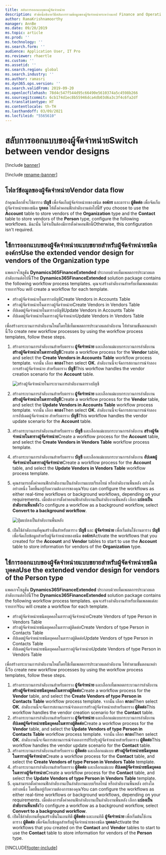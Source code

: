 ```yaml
---
title: สลับการออกแบบของผู้จัดจำหน่าย
description: หัวข้อนี้อธิบายวิธีสลับการรวมข้อมูลของผู้จัดจำหน่ายระหว่างแอป Finance and Operations และ Dataverse
author: RamaKrishnamoorthy
manager: AnnBe
ms.date: 09/20/2019
ms.topic: article
ms.prod: ''
ms.technology: ''
ms.search.form: ''
audience: Application User, IT Pro
ms.reviewer: rhaertle
ms.custom: ''
ms.assetid: ''
ms.search.region: global
ms.search.industry: ''
ms.author: ramasri
ms.dyn365.ops.version: ''
ms.search.validFrom: 2019-09-20
ms.openlocfilehash: 78d4c547f544d95c66490e5610374a5c4598b266
ms.sourcegitcommit: 6cb174d1ec8b55946dca4db03d6a3c3f4c6fa2df
ms.translationtype: HT
ms.contentlocale: th-TH
ms.lasthandoff: 03/09/2021
ms.locfileid: "5565610"
---
```

# <a name="switch-between-vendor-designs"></a><span data-ttu-id="8f6f9-103">สลับการออกแบบของผู้จัดจำหน่าย</span><span class="sxs-lookup"><span data-stu-id="8f6f9-103">Switch between vendor designs</span></span>

[!include [banner](../../includes/banner.md)]

[!include [rename-banner](~/includes/cc-data-platform-banner.md)]



## <a name="vendor-data-flow"></a><span data-ttu-id="8f6f9-104">โฟลว์ข้อมูลของผู้จัดจำหน่าย</span><span class="sxs-lookup"><span data-stu-id="8f6f9-104">Vendor data flow</span></span> 

<span data-ttu-id="8f6f9-105">ถ้าคุณเลือกที่จะใช้ตาราง **บัญชี** เพื่อจัดเก็บผู้จัดจำหน่ายของชนิด **องค์กร** และตาราง **ผู้ติดต่อ** เพื่อจัดเก็บผู้จัดจำหน่ายของชนิด **บุคคล** ให้ตั้งค่าคอนฟิกลำดับงานต่อไปนี้</span><span class="sxs-lookup"><span data-stu-id="8f6f9-105">If you choose to use the **Account** table to store vendors of the **Organization** type and the **Contact** table to store vendors of the **Person** type, configure the following workflows.</span></span> <span data-ttu-id="8f6f9-106">มิฉะนั้น ไม่จำเป็นต้องมีการตั้งค่าคอนฟิกนี้</span><span class="sxs-lookup"><span data-stu-id="8f6f9-106">Otherwise, this configuration isn't required.</span></span>

## <a name="use-the-extended-vendor-design-for-vendors-of-the-organization-type"></a><span data-ttu-id="8f6f9-107">ใช้การออกแบบของผู้จัดจำหน่ายแบบขยายสำหรับผู้จัดจำหน่ายชนิดองค์กร</span><span class="sxs-lookup"><span data-stu-id="8f6f9-107">Use the extended vendor design for vendors of the Organization type</span></span>

<span data-ttu-id="8f6f9-108">แพคเกจโซลูชัน **Dynamics365FinanceExtended** ประกอบด้วยเท็มเพลตการประมวลผลลำดับงานต่อไปนี้</span><span class="sxs-lookup"><span data-stu-id="8f6f9-108">The **Dynamics365FinanceExtended** solution package contains the following workflow process templates.</span></span> <span data-ttu-id="8f6f9-109">คุณจะสร้างลำดับงานสำหรับเท็มเพลตแต่ละรายการ</span><span class="sxs-lookup"><span data-stu-id="8f6f9-109">You will create a workflow for each template.</span></span>

+ <span data-ttu-id="8f6f9-110">สร้างผู้จัดจำหน่ายในตารางบัญชี</span><span class="sxs-lookup"><span data-stu-id="8f6f9-110">Create Vendors in Accounts Table</span></span>
+ <span data-ttu-id="8f6f9-111">สร้างผู้จัดจำหน่ายในตารางผู้จัดจำหน่าย</span><span class="sxs-lookup"><span data-stu-id="8f6f9-111">Create Vendors in Vendors Table</span></span>
+ <span data-ttu-id="8f6f9-112">อัปเดตผู้จัดจำหน่ายในตารางบัญชี</span><span class="sxs-lookup"><span data-stu-id="8f6f9-112">Update Vendors in Accounts Table</span></span>
+ <span data-ttu-id="8f6f9-113">อัปเดตผู้จัดจำหน่ายในตารางผู้จัดจำหน่าย</span><span class="sxs-lookup"><span data-stu-id="8f6f9-113">Update Vendors in Vendors Table</span></span>

<span data-ttu-id="8f6f9-114">เพื่อสร้างกระบวนการลำดับงานใหม่โดยใช้เท็มเพลตการประมวลผลลำดับงาน ให้ทำตามขั้นตอนเหล่านี้</span><span class="sxs-lookup"><span data-stu-id="8f6f9-114">To create new workflow processes by using the workflow process templates, follow these steps.</span></span>

1. <span data-ttu-id="8f6f9-115">สร้างกระบวนการลำดับงานสำหรับตาราง **ผู้จัดจำหน่าย** และเลือกแม่แบบกระบวนการลำดับงาน **สร้างผู้จัดจำหน่ายในตารางบัญชี**</span><span class="sxs-lookup"><span data-stu-id="8f6f9-115">Create a workflow process for the **Vendor** table, and select the **Create Vendors in Accounts Table** workflow process template.</span></span> <span data-ttu-id="8f6f9-116">จากนั้น เลือก **ตกลง**</span><span class="sxs-lookup"><span data-stu-id="8f6f9-116">Then select **OK**.</span></span> <span data-ttu-id="8f6f9-117">ลำดับงานนี้จะจัดการสถานการณ์จำลองการสร้างผู้จัดจำหน่าย สำหรับตาราง **บัญชี**</span><span class="sxs-lookup"><span data-stu-id="8f6f9-117">This workflow handles the vendor creation scenario for the **Account** table.</span></span>

    ![สร้างผู้จัดจำหน่ายในกระบวนการลำดับงานตารางบัญชี](media/create_process.png)

2. <span data-ttu-id="8f6f9-119">สร้างกระบวนการลำดับงานสำหรับตาราง **ผู้จัดจำหน่าย** และเลือกแม่แบบกระบวนการลำดับงาน **สร้างผู้จัดจำหน่ายในตารางบัญชี**</span><span class="sxs-lookup"><span data-stu-id="8f6f9-119">Create a workflow process for the **Vendor** table, and select the **Update Vendors in Accounts Table** workflow process template.</span></span> <span data-ttu-id="8f6f9-120">จากนั้น เลือก **ตกลง**</span><span class="sxs-lookup"><span data-stu-id="8f6f9-120">Then select **OK**.</span></span> <span data-ttu-id="8f6f9-121">ลำดับงานนี้จะจัดการสถานการณ์จำลองการอัปเดตผู้จัดจำหน่าย สำหรับตาราง **บัญชี**</span><span class="sxs-lookup"><span data-stu-id="8f6f9-121">This workflow handles the vendor update scenario for the **Account** table.</span></span>
3. <span data-ttu-id="8f6f9-122">สร้างกระบวนการลำดับงานสำหรับตาราง **บัญชี** และเลือกแม่แบบกระบวนการลำดับงาน **สร้างผู้จัดจำหน่ายในตารางผู้จัดจำหน่าย**</span><span class="sxs-lookup"><span data-stu-id="8f6f9-122">Create a workflow process for the **Account** table, and select the **Create Vendors in Vendors Table** workflow process template.</span></span>
4. <span data-ttu-id="8f6f9-123">สร้างกระบวนการลำดับงานสำหรับตาราง **บัญชี** และเลือกแม่แบบกระบวนการลำดับงาน **อัปเดตผู้จัดจำหน่ายในตารางผู้จัดจำหน่าย**</span><span class="sxs-lookup"><span data-stu-id="8f6f9-123">Create a workflow process for the **Account** table, and select the **Update Vendors in Vendors Table** workflow process template.</span></span>
5. <span data-ttu-id="8f6f9-124">คุณสามารถตั้งค่าคอนฟิกลำดับงานเป็นลำดับงานแบบเรียลไทม์ หรือลำดับงานพื้นหลัง อย่างใดอย่างหนึ่ง โดยขึ้นอยู่กับความต้องการของคุณ</span><span class="sxs-lookup"><span data-stu-id="8f6f9-124">You can configure the workflows as either real-time workflows or background workflows, depending on your requirements.</span></span> <span data-ttu-id="8f6f9-125">เมื่อต้องการตั้งค่าคอนฟิกลำดับงานเป็นลำดับงานพื้นหลัง เลือก **แปลงเป็นลำดับงานพื้นหลัง**</span><span class="sxs-lookup"><span data-stu-id="8f6f9-125">To configure a workflow as a background workflow, select **Convert to a background workflow**.</span></span>

    ![ปุ่มแปลงเป็นลำดับงานพื้นหลัง](media/background_workflow.png)

6. <span data-ttu-id="8f6f9-127">เปิดใช้ลำดับงานที่คุณสร้างขึ้นสำหรับตาราง **บัญชี** และ **ผู้จัดจำหน่าย** เพื่อเริ่มต้นใช้งานตาราง **บัญชี** เพื่อจัดเก็บข้อมูลสำหรับผู้จัดจำหน่ายของชนิด **องค์กร**</span><span class="sxs-lookup"><span data-stu-id="8f6f9-127">Activate the workflows that you created for the **Account** and **Vendor** tables to start to use the **Account** table to store information for vendors of the **Organization** type.</span></span>

## <a name="use-the-extended-vendor-design-for-vendors-of-the-person-type"></a><span data-ttu-id="8f6f9-128">ใช้การออกแบบของผู้จัดจำหน่ายแบบขยายสำหรับผู้จัดจำหน่ายชนิดบุคคล</span><span class="sxs-lookup"><span data-stu-id="8f6f9-128">Use the extended vendor design for vendors of the Person type</span></span>

<span data-ttu-id="8f6f9-129">แพคเกจโซลูชัน **Dynamics365FinanceExtended** ประกอบด้วยเท็มเพลตการประมวลผลลำดับงานต่อไปนี้</span><span class="sxs-lookup"><span data-stu-id="8f6f9-129">The **Dynamics365FinanceExtended** solution package contains the following workflow process templates.</span></span> <span data-ttu-id="8f6f9-130">คุณจะสร้างลำดับงานสำหรับเท็มเพลตแต่ละรายการ</span><span class="sxs-lookup"><span data-stu-id="8f6f9-130">You will create a workflow for each template.</span></span>

+ <span data-ttu-id="8f6f9-131">สร้างผู้จัดจำหน่ายชนิดบุคคลในตารางผู้จัดจำหน่าย</span><span class="sxs-lookup"><span data-stu-id="8f6f9-131">Create Vendors of type Person in Vendors Table</span></span>
+ <span data-ttu-id="8f6f9-132">สร้างผู้จัดจำหน่ายชนิดบุคคลในตารางผู้ติดต่อ</span><span class="sxs-lookup"><span data-stu-id="8f6f9-132">Create Vendors of type Person in Contacts Table</span></span>
+ <span data-ttu-id="8f6f9-133">อัปเดตผู้จัดจำหน่ายชนิดบุคคลในตารางผู้ติดต่อ</span><span class="sxs-lookup"><span data-stu-id="8f6f9-133">Update Vendors of type Person in Contacts Table</span></span>
+ <span data-ttu-id="8f6f9-134">อัปเดตผู้จัดจำหน่ายชนิดบุคคลในตารางผู้จัดจำหน่าย</span><span class="sxs-lookup"><span data-stu-id="8f6f9-134">Update Vendors of type Person in Vendors Table</span></span>

<span data-ttu-id="8f6f9-135">เพื่อสร้างกระบวนการลำดับงานใหม่โดยใช้เท็มเพลตการประมวลผลลำดับงาน ให้ทำตามขั้นตอนเหล่านี้</span><span class="sxs-lookup"><span data-stu-id="8f6f9-135">To create new workflow processes by using the workflow process templates, follow these steps.</span></span>

1. <span data-ttu-id="8f6f9-136">สร้างกระบวนการลำดับงานสำหรับตาราง **ผู้จัดจำหน่าย** และเลือกเท็มเพลตกระบวนการลำดับงาน **สร้างผู้จัดจำหน่ายชนิดบุคคลในตารางผู้ติดต่อ**</span><span class="sxs-lookup"><span data-stu-id="8f6f9-136">Create a workflow process for the **Vendor** table, and select the **Create Vendors of type Person in Contacts Table** workflow process template.</span></span> <span data-ttu-id="8f6f9-137">จากนั้น เลือก **ตกลง**</span><span class="sxs-lookup"><span data-stu-id="8f6f9-137">Then select **OK**.</span></span> <span data-ttu-id="8f6f9-138">ลำดับงานนี้จะจัดการสถานการณ์จำลองการสร้างผู้จัดจำหน่ายสำหรับตาราง **ผู้ติดต่อ**</span><span class="sxs-lookup"><span data-stu-id="8f6f9-138">This workflow handles the vendor creation scenario for the **Contact** table.</span></span>
2. <span data-ttu-id="8f6f9-139">สร้างกระบวนการลำดับงานสำหรับตาราง **ผู้จัดจำหน่าย** และเลือกแม่แบบกระบวนการลำดับงาน **อัปเดตผู้จัดจำหน่ายชนิดบุคคลในตารางผู้ติดต่อ**</span><span class="sxs-lookup"><span data-stu-id="8f6f9-139">Create a workflow process for the **Vendor** table, and select the **Update Vendors of type Person in Contacts Table** workflow process template.</span></span> <span data-ttu-id="8f6f9-140">จากนั้น เลือก **ตกลง**</span><span class="sxs-lookup"><span data-stu-id="8f6f9-140">Then select **OK**.</span></span> <span data-ttu-id="8f6f9-141">ลำดับงานนี้จะจัดการสถานการณ์จำลองการปรับปรุงผู้จัดจำหน่ายสำหรับตาราง **ผู้ติดต่อ**</span><span class="sxs-lookup"><span data-stu-id="8f6f9-141">This workflow handles the vendor update scenario for the **Contact** table.</span></span>
3. <span data-ttu-id="8f6f9-142">สร้างกระบวนการลำดับงานสำหรับตาราง **ผู้ติดต่อ** และเลือกแม่แบบ **สร้างผู้จัดจำหน่ายชนิดบุคคลในตารางผู้จัดจำหน่าย**</span><span class="sxs-lookup"><span data-stu-id="8f6f9-142">Create a workflow process for the **Contact** table, and select the **Create Vendors of type Person in Vendors Table** template.</span></span>
4. <span data-ttu-id="8f6f9-143">สร้างกระบวนการลำดับงานสำหรับตาราง **ผู้ติดต่อ** และเลือกแม่แบบ **อัปเดตผู้จัดจำหน่ายชนิดบุคคลในตารางผู้จัดจำหน่าย**</span><span class="sxs-lookup"><span data-stu-id="8f6f9-143">Create a workflow process for the **Contact** table, and select the **Update Vendors of type Person in Vendors Table** template.</span></span>
5. <span data-ttu-id="8f6f9-144">คุณสามารถตั้งค่าคอนฟิกลำดับงานเป็นลำดับงานแบบเรียลไทม์ หรือลำดับงานพื้นหลัง อย่างใดอย่างหนึ่ง โดยขึ้นอยู่กับความต้องการของคุณ</span><span class="sxs-lookup"><span data-stu-id="8f6f9-144">You can configure the workflows as either real-time workflows or background workflows, depending on your requirements.</span></span> <span data-ttu-id="8f6f9-145">เมื่อต้องการตั้งค่าคอนฟิกลำดับงานเป็นลำดับงานพื้นหลัง เลือก **แปลงเป็นลำดับงานพื้นหลัง**</span><span class="sxs-lookup"><span data-stu-id="8f6f9-145">To configure a workflow as a background workflow, select **Convert to a background workflow**.</span></span>
6. <span data-ttu-id="8f6f9-146">เปิดใช้ลำดับงานที่คุณสร้างขึ้นในเอนทิตี **ผู้ติดต่อ** และเอนทิตี **ผู้จัดจำหน่าย** เพื่อเริ่มต้นใช้งานตาราง **ผู้ติดต่อ** เพื่อจัดเก็บข้อมูลสำหรับผู้จัดจำหน่ายของชนิด **บุคคล**</span><span class="sxs-lookup"><span data-stu-id="8f6f9-146">Activate the workflows that you created on the **Contact** and **Vendor** tables to start to use the **Contact** table to store information for vendors of the **Person** type.</span></span>


[!INCLUDE[footer-include](../../../../includes/footer-banner.md)]
